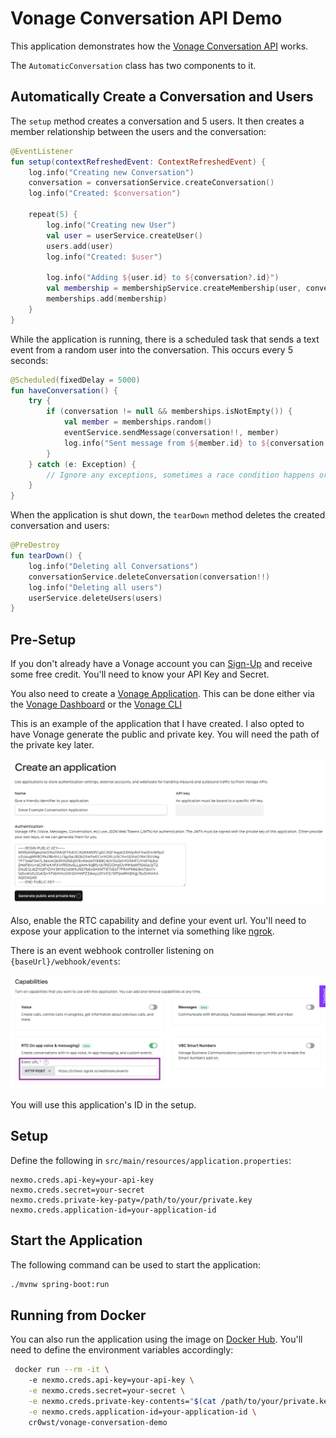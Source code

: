 # Vonage Conversation API Demo

This application demonstrates how the [Vonage Conversation API](https://developer.nexmo.com/conversation/overview) works.

The `AutomaticConversation` class has two components to it.

## Automatically Create a Conversation and Users

The `setup` method creates a conversation and 5 users. It then creates a member relationship between the users and the conversation:

```kt
@EventListener
fun setup(contextRefreshedEvent: ContextRefreshedEvent) {
    log.info("Creating new Conversation")
    conversation = conversationService.createConversation()
    log.info("Created: $conversation")

    repeat(5) {
        log.info("Creating new User")
        val user = userService.createUser()
        users.add(user)
        log.info("Created: $user")

        log.info("Adding ${user.id} to ${conversation?.id}")
        val membership = membershipService.createMembership(user, conversation!!)
        memberships.add(membership)
    }
}
```

While the application is running, there is a scheduled task that sends a text event from a random user into the conversation. This occurs every 5 seconds:

```kt
@Scheduled(fixedDelay = 5000)
fun haveConversation() {
    try {
        if (conversation != null && memberships.isNotEmpty()) {
            val member = memberships.random()
            eventService.sendMessage(conversation!!, member)
            log.info("Sent message from ${member.id} to ${conversation!!.id}")
        }
    } catch (e: Exception) {
        // Ignore any exceptions, sometimes a race condition happens or we send too fast for Nexmo.
    }
}
```

When the application is shut down, the `tearDown` method deletes the created conversation and users:

```kt
@PreDestroy
fun tearDown() {
    log.info("Deleting all Conversations")
    conversationService.deleteConversation(conversation!!)
    log.info("Deleting all users")
    userService.deleteUsers(users)
}
```

## Pre-Setup

If you don't already have a Vonage account you can [Sign-Up](https://dashboard.nexmo.com/sign-up) and receive some free credit. You'll need to know your API Key and Secret.

You also need to create a [Vonage Application](https://developer.nexmo.com/application/overview). This can be done either via the [Vonage Dashboard](https://dashboard.nexmo.com/applications/new) or the [Vonage CLI](https://developer.nexmo.com/application/nexmo-cli)

This is an example of the application that I have created. I also opted to have Vonage generate the public and private key. You will need the path of the private key later.

![](create-application.png)

Also, enable the RTC capability and define your event url. You'll need to expose your application to the internet via something like [ngrok](https://ngrok.com).

There is an event webhook controller listening on `{baseUrl}/webhook/events`:

![](capability.png)

You will use this application's ID in the setup.

## Setup

Define the following in `src/main/resources/application.properties`:

```properties
nexmo.creds.api-key=your-api-key
nexmo.creds.secret=your-secret
nexmo.creds.private-key-paty=/path/to/your/private.key
nexmo.creds.application-id=your-application-id
```

## Start the Application

The following command can be used to start the application:

```sh
./mvnw spring-boot:run
```

## Running from Docker

You can also run the application using the image on [Docker Hub](https://hub.docker.com/r/cr0wst/vonage-conversation-demo). You'll need to define the environment variables accordingly:

```sh
 docker run --rm -it \ 
    -e nexmo.creds.api-key=your-api-key \
    -e nexmo.creds.secret=your-secret \
    -e nexmo.creds.private-key-contents="$(cat /path/to/your/private.key)" \
    -e nexmo.creds.application-id=your-application-id \
    cr0wst/vonage-conversation-demo
```